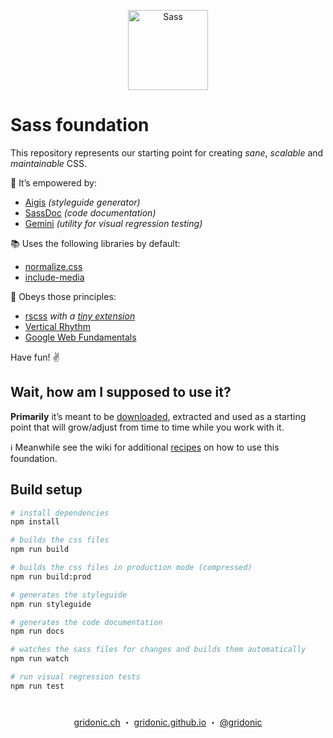 <p align="center"><img src="https://gridonic.github.io/assets/images/logos/sass.svg" alt="Sass" width="128"></p>

# Sass foundation

This repository represents our starting point for creating *sane*, *scalable* and *maintainable* CSS.

💪 It’s empowered by:

- [Aigis] *(styleguide generator)*
- [SassDoc] *(code documentation)*
- [Gemini] *(utility for visual regression testing)*

📚 Uses the following libraries by default:

- [normalize.css]
- [include-media]

🙏 Obeys those principles:

- [rscss] *with a [tiny extension]*
- [Vertical Rhythm]
- [Google Web Fundamentals]

Have fun! ✌️

## Wait, how am I supposed to use it?

**Primarily** it’s meant to be [downloaded], extracted and used as a starting point that will grow/adjust from time to time while you work with it.

ℹ️ Meanwhile see the wiki for additional [recipes] on how to use this foundation.

## Build setup

```bash
# install dependencies
npm install

# builds the css files
npm run build

# builds the css files in production mode (compressed)
npm run build:prod

# generates the styleguide
npm run styleguide

# generates the code documentation
npm run docs

# watches the sass files for changes and builds them automatically
npm run watch

# run visual regression tests
npm run test
```

#  
<p align="center">
  <a href="https://gridonic.ch">gridonic.ch</a> ・
  <a href="https://gridonic.github.io">gridonic.github.io</a> ・
  <a href="https://twitter.com/gridonic">@gridonic</a>
</p>

[normalize.css]: https://necolas.github.io/normalize.css/
[include-media]: http://include-media.com/
[Aigis]: ./aigis
[rscss]: http://rscss.io/
[tiny extension]: ./src/_exceptions.scss
[Vertical Rhythm]: https://zellwk.com/blog/why-vertical-rhythms/
[Google Web Fundamentals]: https://developers.google.com/web/fundamentals
[SassDoc]: http://sassdoc.com/
[Gemini]: ./gemini
[downloaded]: https://github.com/gridonic/sass/releases/latest
[recipes]: https://github.com/gridonic/sass/wiki/Recipes
